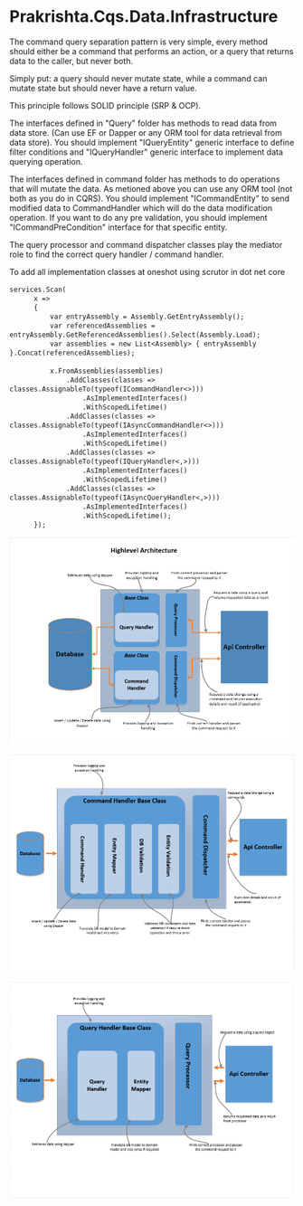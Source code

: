 # Prakrishta.Cqs.Data.Infrastructure

The command query separation pattern is very simple, every method should either be a command that performs an action, or a query that returns data to the caller, but never both.

Simply put: a query should never mutate state, while a command can mutate state but should never have a return value.

This principle follows SOLID principle (SRP & OCP).

The interfaces defined in "Query" folder has methods to read data from data store. (Can use EF or Dapper or any ORM tool for data retrieval from data store). You should implement "IQueryEntity" generic interface to define filter conditions and "IQueryHandler" generic interface to implement data querying operation.

The interfaces defined in command folder has methods to do operations that will mutate the data. As metioned above you can use any ORM tool (not both as you do in CQRS). You should implement "ICommandEntity" to send modified data to CommandHandler which will do the data modification operation. If you want to do any pre validation, you should implement "ICommandPreCondition" interface for that specific entity.

The query processor and command dispatcher classes play the mediator role to find the correct query handler / command handler.

To add all implementation classes at oneshot using scrutor in dot net core
```
services.Scan(
      x =>
      {
          var entryAssembly = Assembly.GetEntryAssembly();
          var referencedAssemblies = entryAssembly.GetReferencedAssemblies().Select(Assembly.Load);
          var assemblies = new List<Assembly> { entryAssembly }.Concat(referencedAssemblies);

          x.FromAssemblies(assemblies)
              .AddClasses(classes => classes.AssignableTo(typeof(ICommandHandler<>)))
                  .AsImplementedInterfaces()
                  .WithScopedLifetime()
              .AddClasses(classes => classes.AssignableTo(typeof(IAsyncCommandHandler<>)))
                  .AsImplementedInterfaces()
                  .WithScopedLifetime()
              .AddClasses(classes => classes.AssignableTo(typeof(IQueryHandler<,>)))
                  .AsImplementedInterfaces()
                  .WithScopedLifetime()
              .AddClasses(classes => classes.AssignableTo(typeof(IAsyncQueryHandler<,>)))
                  .AsImplementedInterfaces()
                  .WithScopedLifetime();
      });
```

![Screenshot](CQS.PNG)

![Screenshot](CQS-CommandFlow.PNG)

![Screenshot](CQS-QueryFlow.PNG)
